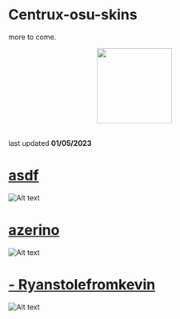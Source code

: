 # Centrux-osu-skins
more to come.

<p align="center">
  <img width="150" height="150" src="https://i.imgur.com/46v6bQZ.png">
</p>
<br>
last updated <b>01/05/2023</b>
</p>



# [asdf](https://drive.google.com/file/d/1J6p_pavHMGszWg8C42c303vbOuRC-mZ6/view)
![Alt text](https://i.imgur.com/kNKlmSe.jpg://full/path/to/img.jpg "Optional title")

# [azerino](https://drive.google.com/file/d/1_zQlU0XAsAp-GBb7bIWlAlIGR5AYjYhK/view)
![Alt text](https://i.imgur.com/NjuGObs.jpg://full/path/to/img.jpg "Optional title")

# [- Ryanstolefromkevin](https://drive.google.com/file/d/18I-101_6xy_NHD7fUnBDCQp0N79OsS28/view)
![Alt text](https://i.imgur.com/wZzlmXw.jpg://full/path/to/img.jpg "Optional title")
